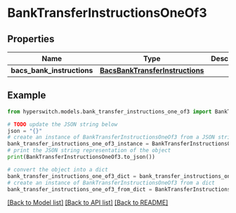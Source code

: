 # BankTransferInstructionsOneOf3


## Properties

Name | Type | Description | Notes
------------ | ------------- | ------------- | -------------
**bacs_bank_instructions** | [**BacsBankTransferInstructions**](BacsBankTransferInstructions.md) |  | 

## Example

```python
from hyperswitch.models.bank_transfer_instructions_one_of3 import BankTransferInstructionsOneOf3

# TODO update the JSON string below
json = "{}"
# create an instance of BankTransferInstructionsOneOf3 from a JSON string
bank_transfer_instructions_one_of3_instance = BankTransferInstructionsOneOf3.from_json(json)
# print the JSON string representation of the object
print(BankTransferInstructionsOneOf3.to_json())

# convert the object into a dict
bank_transfer_instructions_one_of3_dict = bank_transfer_instructions_one_of3_instance.to_dict()
# create an instance of BankTransferInstructionsOneOf3 from a dict
bank_transfer_instructions_one_of3_from_dict = BankTransferInstructionsOneOf3.from_dict(bank_transfer_instructions_one_of3_dict)
```
[[Back to Model list]](../README.md#documentation-for-models) [[Back to API list]](../README.md#documentation-for-api-endpoints) [[Back to README]](../README.md)


